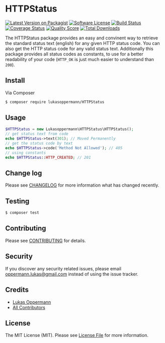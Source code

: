 # HTTPStatus

[![Latest Version on Packagist](https://img.shields.io/github/release/lukasoppermann/http-status.svg?style=flat-square)](https://github.com/lukasoppermann/http-status/releases)
[![Software License](https://img.shields.io/badge/license-MIT-brightgreen.svg?style=flat-square)](LICENSE.md)
[![Build Status][ico-travis]][link-travis]
[![Coverage Status][ico-scrutinizer]][link-scrutinizer]
[![Quality Score][ico-code-quality]][link-code-quality]
[![Total Downloads](https://img.shields.io/packagist/dt/lukasoppermann/http-status.svg?style=flat-square)](https://packagist.org/packages/lukasoppermann/http-status)

The HTTPStatus package provides an easy and convinent way to retrieve the standard status text (english) for any given HTTP status code. You can also get the HTTP status code for any valid status text. Additionally this package provides all status codes as constants, to use for a better readability of your code (`HTTP_OK` is just much easier to understand than `200`).

## Install

Via Composer

``` bash
$ composer require lukasoppermann/HTTPStatus
```

## Usage

``` php
$HTTPStatus = new Lukasoppermann\HTTPStatus\HTTPStatus();
// get status text from code
echo $HTTPStatus->text(301); // Moved Permanently
// get the status code by text
echo $HTTPStatus->code('Method Not Allowed'); // 405
// using constants
echo $HTTPStatus::HTTP_CREATED; // 201
```

## Change log

Please see [CHANGELOG](CHANGELOG.md) for more information what has changed recently.

## Testing

``` bash
$ composer test
```

## Contributing

Please see [CONTRIBUTING](CONTRIBUTING.md) for details.

## Security

If you discover any security related issues, please email oppermann.lukas@gmail.com instead of using the issue tracker.

## Credits

- [Lukas Oppermann][link-author]
- [All Contributors][link-contributors]

## License

The MIT License (MIT). Please see [License File](LICENSE.md) for more information.

[ico-version]: https://img.shields.io/packagist/v/league/HTTPStatus.svg?style=flat-square
[ico-license]: https://img.shields.io/badge/license-MIT-brightgreen.svg?style=flat-square
[ico-travis]: https://img.shields.io/travis/thephpleague/HTTPStatus/master.svg?style=flat-square
[ico-scrutinizer]: https://img.shields.io/scrutinizer/coverage/g/thephpleague/HTTPStatus.svg?style=flat-square
[ico-code-quality]: https://img.shields.io/scrutinizer/g/thephpleague/HTTPStatus.svg?style=flat-square
[ico-downloads]: https://img.shields.io/packagist/dt/league/HTTPStatus.svg?style=flat-square

[link-packagist]: https://packagist.org/packages/league/HTTPStatus
[link-travis]: https://travis-ci.org/thephpleague/HTTPStatus
[link-scrutinizer]: https://scrutinizer-ci.com/g/thephpleague/HTTPStatus/code-structure
[link-code-quality]: https://scrutinizer-ci.com/g/thephpleague/HTTPStatus
[link-downloads]: https://packagist.org/packages/league/HTTPStatus
[link-author]: https://github.com/lukasoppermann
[link-contributors]: ../../contributors
